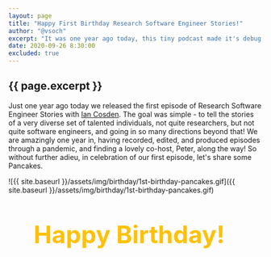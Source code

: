 ```yaml
---
layout: page
title: "Happy First Birthday Research Software Engineer Stories!"
author: "@vsoch"
excerpt: "It was one year ago today, this tiny podcast made it's debug, here to stay!"
date: 2020-09-26 8:30:00
excluded: true
---
```


<h2 class="subheading">{{ page.excerpt }}</h2>
<style>
.texty {
	font-size: 5vw;
	margin: 30px;
	color: #ffc107;
}

.z-text {
	animation: wobble 12s ease-in-out infinite;
	transform: rotateX(30deg) rotateY(-30deg);
}

.z-layer:nth-child(1) {
	color: #4F183E;
}

.z-layer:nth-child(2) {
	color: #98256d;
}

.z-layer:nth-child(3) {
	color: #3f51b5;
}

@keyframes wobble {
	0%,
	100% {
		transform: rotate3d(-1, 1, 0, 30deg);
	}
	25% {
		transform: rotate3d(1, 1, 0, 30deg);
	}
	50% {
		transform: rotate3d(1, -1, 0, 30deg);
	}
	75% {
		transform: rotate3d(-1, -1, 0, 30deg);
	}
}
</style>

Just one year ago today we released the first episode of Research Software Engineer
Stories with [Ian Cosden](https://rseng.github.io/rse-stories/2019/ian-cosden/). The goal
was simple - to tell the stories of a very diverse set of talented individuals, not quite
researchers, but not quite software engineers, and going in so many directions beyond that!
We are amazingly one year in, having recorded, edited, and produced episodes through a pandemic,
and finding a lovely co-host, Peter, along the way! So without further adieu,
in celebration of our first episode, let's share some Pancakes.


![{{ site.baseurl }}/assets/img/birthday/1st-birthday-pancakes.gif]({{ site.baseurl }}/assets/img/birthday/1st-birthday-pancakes.gif)

<h2 class="texty" style="padding:20px">
	<span data-z data-z-layers="3" data-z-depth="0.5em">Happy Birthday!</span>
</h2>

<script src="https://bennettfeely.com/ztext/js/ztext.min.js"></script>
